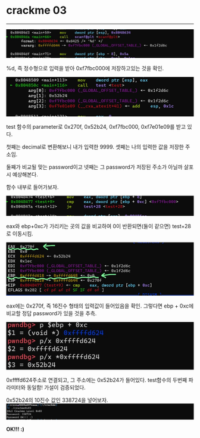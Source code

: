 # crackme 03

---

![scanf](https://github.com/leeejjju/GBC33_SECURITY/blob/main/img/003-1.jpg)


%d, 즉 정수형으로 입력을 받아 0xf7fbc000에 저장하고있는 것을 확인. 

![test_call](https://github.com/leeejjju/GBC33_SECURITY/blob/main/img/003-2.jpg)


test 함수의 parameter로 0x270f, 0x52b24, 0xf7fbc000, 0xf7e01e09를 받고 있다. 


첫째는 decimal로 변환해보니 내가 입력한 9999. 셋째는 나의 입력한 값을 저장한 주소임. 


둘째가 비교될 맞는 password이고 넷째는 그 password가 저장된 주소가 아닐까 살포시 예상해본다.


함수 내부로 들어가보자. 


![test_cmp](https://github.com/leeejjju/GBC33_SECURITY/blob/main/img/003-3.jpg)


eax와 ebp+0xc가 가리키는 곳의 값을 비교하여 0이 반환되면(둘이 같으면) test+28로 이동시킴. 

![test_infoRegister](https://github.com/leeejjju/GBC33_SECURITY/blob/main/img/003-4.jpg)


eax에는 0x270f, 즉 16진수 형태의 입력값이 들어있음을 확인. 
그렇다면 ebp + 0xc에 비교할 정답 password가 있을 것을 추측. 

![whatsInEBP](https://github.com/leeejjju/GBC33_SECURITY/blob/main/img/003-5.jpg)

0xffffd624주소로 연결되고, 그 주소에는 0x52b24가 들어있다. test함수의 두번째 파라미터와 동일함! 가설이 검증되었다. 


0x52b24의 10진수 값인 338724을 넣어보자.
![passssss](https://github.com/leeejjju/GBC33_SECURITY/blob/main/img/003-6.jpg)

**OK!!! :)**